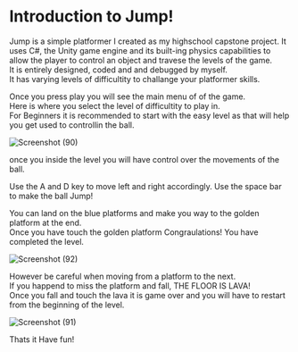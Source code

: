 #  Introduction to Jump!

Jump is a simple platformer I created as my highschool capstone project. It uses C#, the Unity game engine and its built-ing physics capabilities to allow the player
to control an object and travese the levels of the game.  
It is entirely designed, coded and and debugged by myself.  
It has varying levels of difficultity to challange your platformer skills.  
  
Once you press play you will see the main menu of of the game.  
Here is where you select the level of difficultity to play in.  
For Beginners it is recommended to start with the easy level as that will help you get used to controllin the ball.  
  
![Screenshot (90)](https://github.com/qscguko/Jump/assets/113727850/5f9244c2-c57f-43d8-a77c-6ed7cfc1a180)  
  
once you inside the level you will have control over the movements of the ball.  
  
Use the A and D key to move left and right accordingly. Use the space bar to make the ball Jump!  
  
You can land on the blue platforms and make you way to the golden platform at the end.  
Once you have touch the golden platform Congraulations! You have completed the level.  
  
![Screenshot (92)](https://github.com/qscguko/Jump/assets/113727850/3dd31602-32fd-4ff8-9074-0552f97b23a7)  
  
 However be careful when moving from a platform to the next.  
 If you happend to miss the platform and fall, THE FLOOR IS LAVA!  
 Once you fall and touch the lava it is game over and you will have to restart from the beginning of the level.  
   
![Screenshot (91)](https://github.com/qscguko/Jump/assets/113727850/ea0d2c3a-a04f-4e53-8757-930afcd13053)  

Thats it Have fun!

